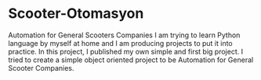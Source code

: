 # Scooter-Otomasyon
Automation for General Scooters Companies
I am trying to learn Python language by myself at home and I am producing projects to put it into practice.
In this project, I published my own simple and first big project.
I tried to create a simple object oriented project to be Automation for General Scooter Companies.

